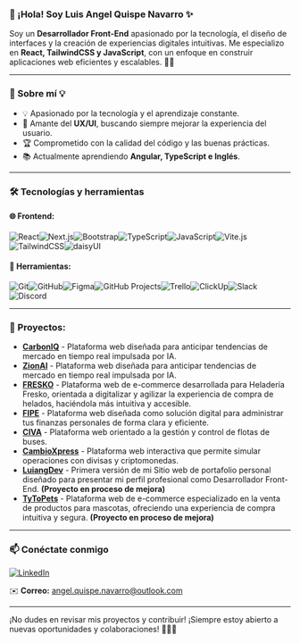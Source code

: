 ### 👋 ¡Hola! Soy Luis Angel Quispe Navarro ✨

Soy un **Desarrollador Front-End** apasionado por la tecnología, el diseño de interfaces y la creación de experiencias digitales intuitivas. Me especializo en **React, TailwindCSS y JavaScript**, con un enfoque en construir aplicaciones web eficientes y escalables.    🚀✨

---

### 🚀 Sobre mí 💡
- 💡 Apasionado por la tecnología y el aprendizaje constante.
- 🎨 Amante del **UX/UI**, buscando siempre mejorar la experiencia del usuario.
- 🏆 Comprometido con la calidad del código y las buenas prácticas.
- 📚 Actualmente aprendiendo **Angular, TypeScript e Inglés**.

---

### 🛠️ Tecnologías y herramientas

#### 🌐 Frontend:
![React](https://img.shields.io/badge/React-20232A?style=for-the-badge&logo=react&logoColor=61DAFB)![Next.js](https://img.shields.io/badge/Next.js-000000?style=for-the-badge&logo=nextdotjs&logoColor=white)![Bootstrap](https://img.shields.io/badge/Bootstrap-7952B3?style=for-the-badge&logo=bootstrap&logoColor=white)![TypeScript](https://img.shields.io/badge/TypeScript-007ACC?style=for-the-badge&logo=typescript&logoColor=white)![JavaScript](https://img.shields.io/badge/JavaScript-F7DF1E?style=for-the-badge&logo=javascript&logoColor=black)![Vite.js](https://img.shields.io/badge/Vite.js-646CFF?style=for-the-badge&logo=vite&logoColor=white)![TailwindCSS](https://img.shields.io/badge/TailwindCSS-38B2AC?style=for-the-badge&logo=tailwind-css&logoColor=white)![daisyUI](https://img.shields.io/badge/daisyUI-5A67D8?style=for-the-badge&logo=tailwind-css&logoColor=white) 

#### 🔧 Herramientas:
![Git](https://img.shields.io/badge/Git-F05032?style=for-the-badge&logo=git&logoColor=white)![GitHub](https://img.shields.io/badge/GitHub-181717?style=for-the-badge&logo=github&logoColor=white)![Figma](https://img.shields.io/badge/Figma-F24E1E?style=for-the-badge&logo=figma&logoColor=white)![GitHub Projects](https://img.shields.io/badge/GitHub%20Projects-000000?style=for-the-badge&logo=github&logoColor=white)![Trello](https://img.shields.io/badge/Trello-0079BF?style=for-the-badge&logo=trello&logoColor=white)![ClickUp](https://img.shields.io/badge/ClickUp-7B68EE?style=for-the-badge&logo=clickup&logoColor=white)![Slack](https://img.shields.io/badge/Slack-4A154B?style=for-the-badge&logo=slack&logoColor=white)![Discord](https://img.shields.io/badge/Discord-5865F2?style=for-the-badge&logo=discord&logoColor=white)

---

### 📌 Proyectos:
- **[CarbonIQ](https://github.com/M41k80/app-prediccion-tendencias)** - Plataforma web diseñada para anticipar tendencias de mercado en tiempo real impulsada por IA.
- **[ZionAI](https://github.com/M41k80/app-prediccion-tendencias)** - Plataforma web diseñada para anticipar tendencias de mercado en tiempo real impulsada por IA.
- **[FRESKO](https://github.com/No-Country-simulation/s21-13-n-webapp)** - Plataforma web de e-commerce desarrollada para Heladería Fresko, orientada a digitalizar y agilizar la experiencia de compra de helados, haciéndola más intuitiva y accesible.
- **[FIPE](https://github.com/No-Country-simulation/c23-68-webapp)** - Plataforma web diseñada como solución digital para administrar tus finanzas personales de forma clara y eficiente.
- **[CIVA](https://github.com/LuiangDev/buses-api-frontend)** - Plataforma web orientado a la gestión y control de flotas de buses.
- **[CambioXpress](https://github.com/LuiangDev/EntregasJS/tree/main/ProyectoFinal-LuisQuispe)** - Plataforma web interactiva que permite simular operaciones con divisas y criptomonedas.
- **[LuiangDev](https://github.com/LuiangDev/EntregaDesarrolloWeb)** - Primera versión de mi Sitio web de portafolio personal diseñado para presentar mi perfil profesional como Desarrollador Front-End. **(Proyecto en proceso de mejora)**
- **[TyToPets](https://github.com/LuiangDev/ProyectoFinal-LuisQuispe)** - Plataforma web de e-commerce especializado en la venta de productos para mascotas, ofreciendo una experiencia de compra intuitiva y segura. **(Proyecto en proceso de mejora)**

---

### 📫 Conéctate conmigo
[![LinkedIn](https://img.shields.io/badge/LinkedIn-0077B5?style=for-the-badge&logo=linkedin&logoColor=white)](https://www.linkedin.com/in/luis-angel-quispe)

✉️ **Correo:** angel.quispe.navarro@outlook.com

---

¡No dudes en revisar mis proyectos y contribuir! ¡Siempre estoy abierto a nuevas oportunidades y colaboraciones! 🚀✨💡
